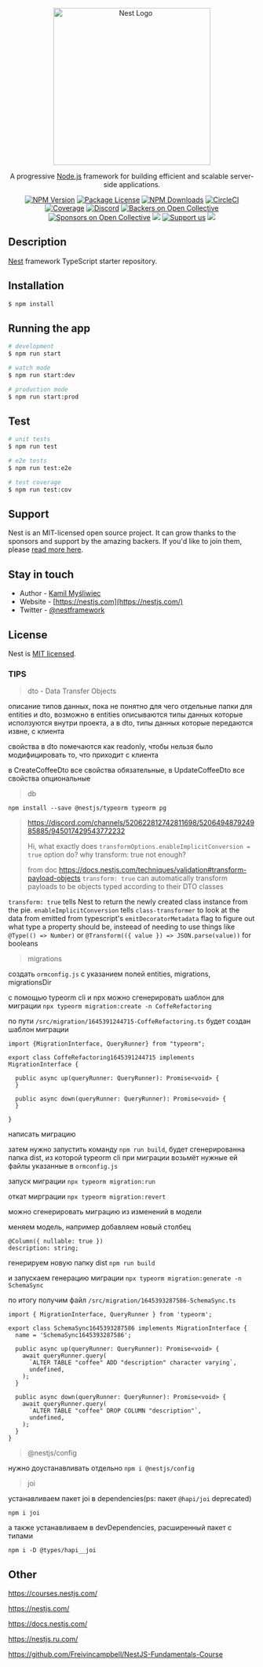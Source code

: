 <p align="center">
  <a href="http://nestjs.com/" target="blank"><img src="https://nestjs.com/img/logo_text.svg" width="320" alt="Nest Logo" /></a>
</p>

[circleci-image]: https://img.shields.io/circleci/build/github/nestjs/nest/master?token=abc123def456
[circleci-url]: https://circleci.com/gh/nestjs/nest

  <p align="center">A progressive <a href="http://nodejs.org" target="_blank">Node.js</a> framework for building efficient and scalable server-side applications.</p>
    <p align="center">
<a href="https://www.npmjs.com/~nestjscore" target="_blank"><img src="https://img.shields.io/npm/v/@nestjs/core.svg" alt="NPM Version" /></a>
<a href="https://www.npmjs.com/~nestjscore" target="_blank"><img src="https://img.shields.io/npm/l/@nestjs/core.svg" alt="Package License" /></a>
<a href="https://www.npmjs.com/~nestjscore" target="_blank"><img src="https://img.shields.io/npm/dm/@nestjs/common.svg" alt="NPM Downloads" /></a>
<a href="https://circleci.com/gh/nestjs/nest" target="_blank"><img src="https://img.shields.io/circleci/build/github/nestjs/nest/master" alt="CircleCI" /></a>
<a href="https://coveralls.io/github/nestjs/nest?branch=master" target="_blank"><img src="https://coveralls.io/repos/github/nestjs/nest/badge.svg?branch=master#9" alt="Coverage" /></a>
<a href="https://discord.gg/G7Qnnhy" target="_blank"><img src="https://img.shields.io/badge/discord-online-brightgreen.svg" alt="Discord"/></a>
<a href="https://opencollective.com/nest#backer" target="_blank"><img src="https://opencollective.com/nest/backers/badge.svg" alt="Backers on Open Collective" /></a>
<a href="https://opencollective.com/nest#sponsor" target="_blank"><img src="https://opencollective.com/nest/sponsors/badge.svg" alt="Sponsors on Open Collective" /></a>
  <a href="https://paypal.me/kamilmysliwiec" target="_blank"><img src="https://img.shields.io/badge/Donate-PayPal-ff3f59.svg"/></a>
    <a href="https://opencollective.com/nest#sponsor"  target="_blank"><img src="https://img.shields.io/badge/Support%20us-Open%20Collective-41B883.svg" alt="Support us"></a>
  <a href="https://twitter.com/nestframework" target="_blank"><img src="https://img.shields.io/twitter/follow/nestframework.svg?style=social&label=Follow"></a>
</p>
  <!--[![Backers on Open Collective](https://opencollective.com/nest/backers/badge.svg)](https://opencollective.com/nest#backer)
  [![Sponsors on Open Collective](https://opencollective.com/nest/sponsors/badge.svg)](https://opencollective.com/nest#sponsor)-->

## Description

[Nest](https://github.com/nestjs/nest) framework TypeScript starter repository.

## Installation

```bash
$ npm install
```

## Running the app

```bash
# development
$ npm run start

# watch mode
$ npm run start:dev

# production mode
$ npm run start:prod
```

## Test

```bash
# unit tests
$ npm run test

# e2e tests
$ npm run test:e2e

# test coverage
$ npm run test:cov
```

## Support

Nest is an MIT-licensed open source project. It can grow thanks to the sponsors and support by the amazing backers. If you'd like to join them, please [read more here](https://docs.nestjs.com/support).

## Stay in touch

- Author - [Kamil Myśliwiec](https://kamilmysliwiec.com)
- Website - [https://nestjs.com](https://nestjs.com/)
- Twitter - [@nestframework](https://twitter.com/nestframework)

## License

Nest is [MIT licensed](LICENSE).




### TIPS

> dto - Data Transfer Objects

описание типов данных, пока не понятно для чего отдельные папки для entities и dto, возможно в entities описываются типы данных которые исползуются внутри проекта, а в dto, типы данных которые передаются извне, с клиента

свойства в dto помечаются как readonly, чтобы нельзя было модифицировать то, что приходит с клиента

в CreateCoffeeDto все свойства обязательные, в UpdateCoffeeDto все свойства опциональные

> db

`npm install --save @nestjs/typeorm typeorm pg`

> https://discord.com/channels/520622812742811698/520649487924985885/945017429543772232
>
> Hi, what exactly does `transformOptions.enableImplicitConversion = true` option do?
> why transform: true not enough?
>
> from doc https://docs.nestjs.com/techniques/validation#transform-payload-objects
> `transform: true` can automatically transform payloads to be objects typed according to their DTO classes

`transform: true` tells Nest to return the newly created class instance from the pie. `enableImplicitConversion` tells `class-transformer` to look at the data from emitted from typescript's `emitDecoratorMetadata` flag to figure out what type a property should be, insteead of needing to use things like `@Type(() => Number)` or `@Transform(({ value }) => JSON.parse(value))` for booleans

> migrations

создать `ormconfig.js` с указанием полей entities, migrations, migrationsDir

с помощью typeorm cli и npx можно сгенерировать шаблон для миграции `npx typeorm migration:create -n CoffeRefactoring`

по пути `/src/migration/1645391244715-CoffeRefactoring.ts` будет создан шаблон миграции

```
import {MigrationInterface, QueryRunner} from "typeorm";

export class CoffeRefactoring1645391244715 implements MigrationInterface {

  public async up(queryRunner: QueryRunner): Promise<void> {
  }

  public async down(queryRunner: QueryRunner): Promise<void> {
  }

}
```

написать миграцию

затем нужно запустить команду `npm run build`, будет сгенерированна папка dist, из которой typeorm cli при миграции возьмёт нужные ей файлы указанные в `ormconfig.js`

запуск миграции `npx typeorm migration:run`

откат мирграции `npx typeorm migration:revert`


можно сгенерировать миграцию из изменений в модели

меняем модель, например добавляем новый столбец

```
@Column({ nullable: true })
description: string;
```

генерируем новую папку dist `npm run build`

и запускаем генерацию миграции `npx typeorm migration:generate -n SchemaSync`

по итогу получим файл `/src/migration/1645393287586-SchemaSync.ts`

```
import { MigrationInterface, QueryRunner } from 'typeorm';

export class SchemaSync1645393287586 implements MigrationInterface {
  name = 'SchemaSync1645393287586';

  public async up(queryRunner: QueryRunner): Promise<void> {
    await queryRunner.query(
      `ALTER TABLE "coffee" ADD "description" character varying`,
      undefined,
    );
  }

  public async down(queryRunner: QueryRunner): Promise<void> {
    await queryRunner.query(
      `ALTER TABLE "coffee" DROP COLUMN "description"`,
      undefined,
    );
  }
}
```

> @nestjs/config

нужно доустанавливать отдельно `npm i @nestjs/config`

> joi

устанавливаем пакет joi в dependencies(ps: пакет `@hapi/joi` deprecated)

`npm i joi`

а также устанавливаем в devDependencies, расширенный пакет с типами

`npm i -D @types/hapi__joi`

## Other

https://courses.nestjs.com/

https://nestjs.com/

https://docs.nestjs.com/

https://nestjs.ru.com/

https://github.com/Freivincampbell/NestJS-Fundamentals-Course
